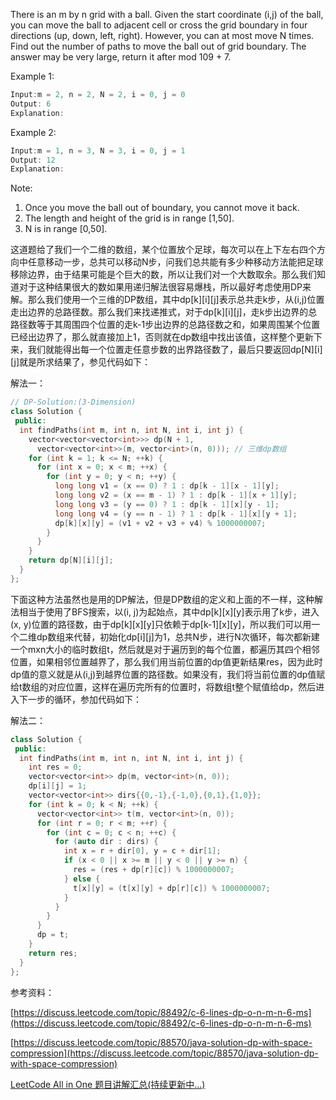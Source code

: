 There is an m by n grid with a ball. Given the start coordinate (i,j) of the ball, you can move the ball to adjacent cell or cross the grid boundary in four directions (up, down, left, right). However, you can at most move N times. Find out the number of paths to move the ball out of grid boundary. The answer may be very large, return it after mod 109 + 7.

Example 1:

```cpp
Input:m = 2, n = 2, N = 2, i = 0, j = 0
Output: 6
Explanation:
```

Example 2:

```cpp
Input:m = 1, n = 3, N = 3, i = 0, j = 1
Output: 12
Explanation:
```

Note:

1. Once you move the ball out of boundary, you cannot move it back.
1. The length and height of the grid is in range \[1,50\].
1. N is in range \[0,50\].

这道题给了我们一个二维的数组，某个位置放个足球，每次可以在上下左右四个方向中任意移动一步，总共可以移动N步，问我们总共能有多少种移动方法能把足球移除边界，由于结果可能是个巨大的数，所以让我们对一个大数取余。那么我们知道对于这种结果很大的数如果用递归解法很容易爆栈，所以最好考虑使用DP来解。那么我们使用一个三维的DP数组，其中dp\[k\]\[i\]\[j\]表示总共走k步，从(i,j)位置走出边界的总路径数。那么我们来找递推式，对于dp\[k\]\[i\]\[j\]，走k步出边界的总路径数等于其周围四个位置的走k-1步出边界的总路径数之和，如果周围某个位置已经出边界了，那么就直接加上1，否则就在dp数组中找出该值，这样整个更新下来，我们就能得出每一个位置走任意步数的出界路径数了，最后只要返回dp\[N\]\[i\]\[j\]就是所求结果了，参见代码如下：

解法一：

```cpp
// DP-Solution:(3-Dimension)
class Solution {
 public:
  int findPaths(int m, int n, int N, int i, int j) {
    vector<vector<vector<int>>> dp(N + 1,
      vector<vector<int>>(m, vector<int>(n, 0))); // 三维dp数组
    for (int k = 1; k <= N; ++k) {
      for (int x = 0; x < m; ++x) {
        for (int y = 0; y < n; ++y) {
          long long v1 = (x == 0) ? 1 : dp[k - 1][x - 1][y];
          long long v2 = (x == m - 1) ? 1 : dp[k - 1][x + 1][y];
          long long v3 = (y == 0) ? 1 : dp[k - 1][x][y - 1];
          long long v4 = (y == n - 1) ? 1 : dp[k - 1][x][y + 1];
          dp[k][x][y] = (v1 + v2 + v3 + v4) % 1000000007;
        }
      }
    } 
    return dp[N][i][j];
  }
};
```

下面这种方法虽然也是用的DP解法，但是DP数组的定义和上面的不一样，这种解法相当于使用了BFS搜索，以(i, j)为起始点，其中dp\[k\]\[x\]\[y\]表示用了k步，进入(x, y)位置的路径数，由于dp\[k\]\[x\]\[y\]只依赖于dp\[k-1\]\[x\]\[y\]，所以我们可以用一个二维dp数组来代替，初始化dp\[i\]\[j\]为1，总共N步，进行N次循环，每次都新建一个mxn大小的临时数组t，然后就是对于遍历到的每个位置，都遍历其四个相邻位置，如果相邻位置越界了，那么我们用当前位置的dp值更新结果res，因为此时dp值的意义就是从(i,j)到越界位置的路径数。如果没有，我们将当前位置的dp值赋给t数组的对应位置，这样在遍历完所有的位置时，将数组t整个赋值给dp，然后进入下一步的循环，参加代码如下：

解法二：

```cpp
class Solution {
 public:
  int findPaths(int m, int n, int N, int i, int j) {
    int res = 0;
    vector<vector<int>> dp(m, vector<int>(n, 0));
    dp[i][j] = 1;
    vector<vector<int>> dirs{{0,-1},{-1,0},{0,1},{1,0}};
    for (int k = 0; k < N; ++k) {
      vector<vector<int>> t(m, vector<int>(n, 0));
      for (int r = 0; r < m; ++r) {
        for (int c = 0; c < n; ++c) {
          for (auto dir : dirs) {
            int x = r + dir[0], y = c + dir[1];
            if (x < 0 || x >= m || y < 0 || y >= n) {
              res = (res + dp[r][c]) % 1000000007;
            } else {
              t[x][y] = (t[x][y] + dp[r][c]) % 1000000007;
            }
          }
        }
      }
      dp = t;
    } 
    return res;
  }
};
```

参考资料：

[https://discuss.leetcode.com/topic/88492/c-6-lines-dp-o-n-m-n-6-ms](https://discuss.leetcode.com/topic/88492/c-6-lines-dp-o-n-m-n-6-ms)

[https://discuss.leetcode.com/topic/88570/java-solution-dp-with-space-compression](https://discuss.leetcode.com/topic/88570/java-solution-dp-with-space-compression)

[LeetCode All in One 题目讲解汇总(持续更新中...)](http://www.cnblogs.com/grandyang/p/4606334.html)
